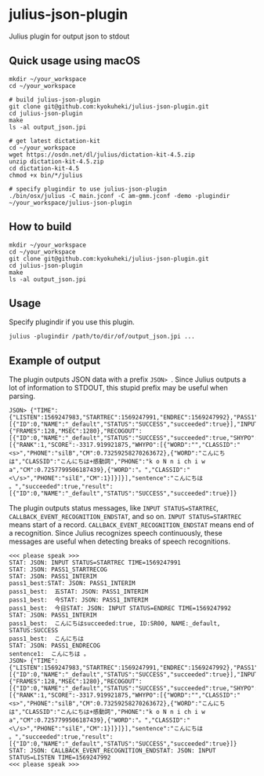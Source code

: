 # julius-json-plugin
Julius plugin for output json to stdout

## Quick usage using macOS

```shell
mkdir ~/your_workspace
cd ~/your_workspace

# build julius-json-plugin
git clone git@github.com:kyokuheki/julius-json-plugin.git
cd julius-json-plugin
make
ls -al output_json.jpi

# get latest dictation-kit
cd ~/your_workspace
wget https://osdn.net/dl/julius/dictation-kit-4.5.zip
unzip dictation-kit-4.5.zip
cd dictation-kit-4.5
chmod +x bin/*/julius

# specify plugindir to use julius-json-plugin
./bin/osx/julius -C main.jconf -C am-gmm.jconf -demo -plugindir ~/your_workspace/julius-json-plugin
```

## How to build

```shell
mkdir ~/your_workspace
cd ~/your_workspace
git clone git@github.com:kyokuheki/julius-json-plugin.git
cd julius-json-plugin
make
ls -al output_json.jpi
```

## Usage
Specify plugindir if you use this plugin. 

```shell
julius -plugindir /path/to/dir/of/output_json.jpi ...
```

## Example of output

The plugin outputs JSON data with a prefix `JSON> `.
Since Julius outputs a lot of information to STDOUT, this stupid prefix may be useful when parsing.

```
JSON> {"TIME":{"LISTEN":1569247983,"STARTREC":1569247991,"ENDREC":1569247992},"PASS1":[{"ID":0,"NAME":"_default","STATUS":"SUCCESS","succeeded":true}],"INPUT":{"FRAMES":128,"MSEC":1280},"RECOGOUT":[{"ID":0,"NAME":"_default","STATUS":"SUCCESS","succeeded":true,"SHYPO":[{"RANK":1,"SCORE":-3317.919921875,"WHYPO":[{"WORD":"","CLASSID":"<s>","PHONE":"silB","CM":0.73259258270263672},{"WORD":"こんにちは","CLASSID":"こんにちは+感動詞","PHONE":"k o N n i ch i w a","CM":0.7257799506187439},{"WORD":"。","CLASSID":"<\/s>","PHONE":"silE","CM":1}]}]}],"sentence":"こんにちは 。","succeeded":true,"result":[{"ID":0,"NAME":"_default","STATUS":"SUCCESS","succeeded":true}]}
```

The plugin outputs status messages, like `INPUT STATUS=STARTREC`, `CALLBACK_EVENT_RECOGNITION_ENDSTAT`, and so on.
`INPUT STATUS=STARTREC` means start of a record.
`CALLBACK_EVENT_RECOGNITION_ENDSTAT` means end of a recognition.
Since Julius recognizes speech continuously, these messages are useful when detecting breaks of speech recognitions.

```
<<< please speak >>>
STAT: JSON: INPUT STATUS=STARTREC TIME=1569247991
STAT: JSON: PASS1_STARTRECOG
STAT: JSON: PASS1_INTERIM
pass1_best:STAT: JSON: PASS1_INTERIM
pass1_best:  五STAT: JSON: PASS1_INTERIM
pass1_best:  今STAT: JSON: PASS1_INTERIM
pass1_best:  今日STAT: JSON: INPUT STATUS=ENDREC TIME=1569247992
STAT: JSON: PASS1_INTERIM
pass1_best:  こんにちはsucceeded:true, ID:SR00, NAME:_default, STATUS:SUCCESS
pass1_best:  こんにちは                         
STAT: JSON: PASS1_ENDRECOG
sentence1:  こんにちは 。
JSON> {"TIME":{"LISTEN":1569247983,"STARTREC":1569247991,"ENDREC":1569247992},"PASS1":[{"ID":0,"NAME":"_default","STATUS":"SUCCESS","succeeded":true}],"INPUT":{"FRAMES":128,"MSEC":1280},"RECOGOUT":[{"ID":0,"NAME":"_default","STATUS":"SUCCESS","succeeded":true,"SHYPO":[{"RANK":1,"SCORE":-3317.919921875,"WHYPO":[{"WORD":"","CLASSID":"<s>","PHONE":"silB","CM":0.73259258270263672},{"WORD":"こんにちは","CLASSID":"こんにちは+感動詞","PHONE":"k o N n i ch i w a","CM":0.7257799506187439},{"WORD":"。","CLASSID":"<\/s>","PHONE":"silE","CM":1}]}]}],"sentence":"こんにちは 。","succeeded":true,"result":[{"ID":0,"NAME":"_default","STATUS":"SUCCESS","succeeded":true}]}
STAT: JSON: CALLBACK_EVENT_RECOGNITION_ENDSTAT: JSON: INPUT STATUS=LISTEN TIME=1569247992
<<< please speak >>>
```
